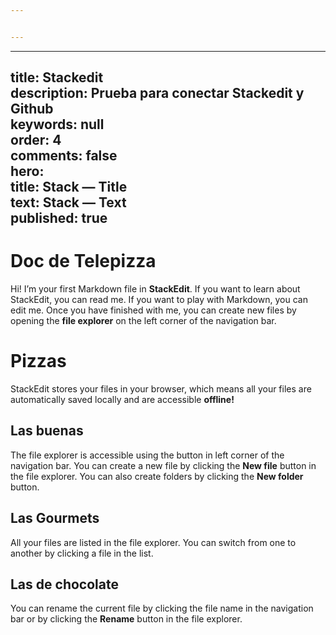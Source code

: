 ```yaml
---


---
```


<hr>
<h2 id="title-stackeditdescription-prueba-para-conectar-stackedit-y-githubkeywords-nullorder-4comments-falseherotitle-stack-—-titletext-stack-—-textpublished-true">title: Stackedit<br>
description: Prueba para conectar Stackedit y Github<br>
keywords: null<br>
order: 4<br>
comments: false<br>
hero:<br>
title: Stack — Title<br>
text: Stack — Text<br>
published: true</h2>
<h1 id="doc-de-telepizza">Doc de Telepizza</h1>
<p>Hi! I’m your first Markdown file in <strong>StackEdit</strong>. If you want to learn about StackEdit, you can read me. If you want to play with Markdown, you can edit me. Once you have finished with me, you can create new files by opening the <strong>file explorer</strong> on the left corner of the navigation bar.</p>
<h1 id="pizzas">Pizzas</h1>
<p>StackEdit stores your files in your browser, which means all your files are automatically saved locally and are accessible <strong>offline!</strong></p>
<h2 id="las-buenas">Las buenas</h2>
<p>The file explorer is accessible using the button in left corner of the navigation bar. You can create a new file by clicking the <strong>New file</strong> button in the file explorer. You can also create folders by clicking the <strong>New folder</strong> button.</p>
<h2 id="las-gourmets">Las Gourmets</h2>
<p>All your files are listed in the file explorer. You can switch from one to another by clicking a file in the list.</p>
<h2 id="las-de-chocolate">Las de chocolate</h2>
<p>You can rename the current file by clicking the file name in the navigation bar or by clicking the <strong>Rename</strong> button in the file explorer.</p>

